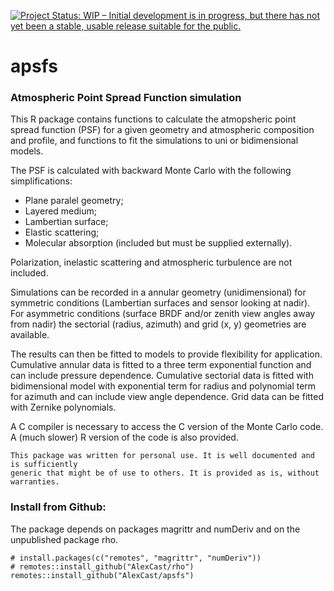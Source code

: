 [![Project Status: WIP – Initial development is in progress, but there has not yet been a stable, usable release suitable for the public.](http://www.repostatus.org/badges/latest/wip.svg)](http://www.repostatus.org/#wip) 
# apsfs

### Atmospheric Point Spread Function simulation

This R package contains functions to calculate the atmopsheric point spread function (PSF) for a given geometry and atmospheric composition and profile, and functions to fit the simulations to uni or bidimensional models.

The PSF is calculated with backward Monte Carlo with the following simplifications:
* Plane paralel geometry;
* Layered medium;
* Lambertian surface;
* Elastic scattering;
* Molecular absorption (included but must be supplied externally).

Polarization, inelastic scattering and atmospheric turbulence are not included.

Simulations can be recorded in a annular geometry (unidimensional) for symmetric conditions (Lambertian surfaces and sensor looking at nadir). For asymmetric conditions (surface BRDF and/or zenith view angles away from nadir) the sectorial (radius, azimuth) and grid (x, y) geometries are available.

The results can then be fitted to models to provide flexibility for application. Cumulative annular data is fitted to a three term exponential function and can include pressure dependence. Cumulative sectorial data is fitted with bidimensional model with exponential term for radius and polynomial term for azimuth and can include view angle dependence. Grid data can be fitted with Zernike polynomials.

A C compiler is necessary to access the C version of the Monte Carlo code. A (much slower) R version of the code is also provided.

```
This package was written for personal use. It is well documented and is sufficiently 
generic that might be of use to others. It is provided as is, without warranties.
```

### Install from Github:

The package depends on packages magrittr and numDeriv and on the unpublished package rho.

```
# install.packages(c("remotes", "magrittr", "numDeriv"))
# remotes::install_github("AlexCast/rho")
remotes::install_github("AlexCast/apsfs")
```

